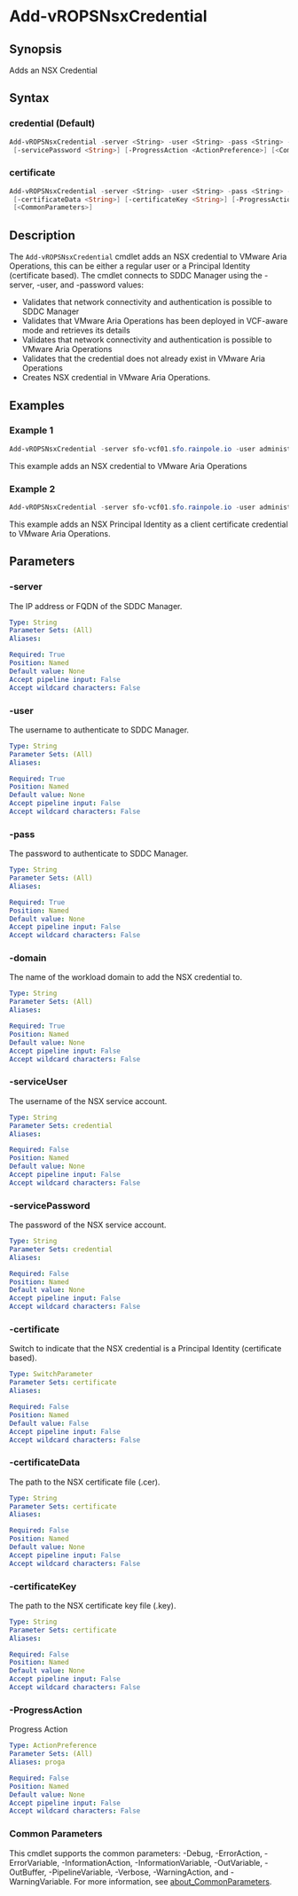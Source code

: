 # Add-vROPSNsxCredential

## Synopsis

Adds an NSX Credential

## Syntax

### credential (Default)

```powershell
Add-vROPSNsxCredential -server <String> -user <String> -pass <String> -domain <String> [-serviceUser <String>]
 [-servicePassword <String>] [-ProgressAction <ActionPreference>] [<CommonParameters>]
```

### certificate

```powershell
Add-vROPSNsxCredential -server <String> -user <String> -pass <String> -domain <String> [-certificate]
 [-certificateData <String>] [-certificateKey <String>] [-ProgressAction <ActionPreference>]
 [<CommonParameters>]
```

## Description

The `Add-vROPSNsxCredential` cmdlet adds an NSX credential to VMware Aria Operations, this can be either a
regular user or a Principal Identity (certificate based).
The cmdlet connects to SDDC Manager using the
-server, -user, and -password values:

- Validates that network connectivity and authentication is possible to SDDC Manager
- Validates that VMware Aria Operations has been deployed in VCF-aware mode and retrieves its details
- Validates that network connectivity and authentication is possible to VMware Aria Operations
- Validates that the credential does not already exist in VMware Aria Operations
- Creates NSX credential in VMware Aria Operations.

## Examples

### Example 1

```powershell
Add-vROPSNsxCredential -server sfo-vcf01.sfo.rainpole.io -user administrator@vsphere.local -pass VMw@re1! -domain sfo-m01 -serviceUser svc-iom-nsx@sfo.rainpole.io -servicePassword VMw@re1!
```

This example adds an NSX credential to VMware Aria Operations

### Example 2

```powershell
Add-vROPSNsxCredential -server sfo-vcf01.sfo.rainpole.io -user administrator@vsphere.local -pass VMw@re1! -domain sfo-m01 -certificate -certificateData sfo-m01-nsx01.cer -certificateKey sfo-m01-nsx01.key
```

This example adds an NSX Principal Identity as a client certificate credential to VMware Aria Operations.

## Parameters

### -server

The IP address or FQDN of the SDDC Manager.

```yaml
Type: String
Parameter Sets: (All)
Aliases:

Required: True
Position: Named
Default value: None
Accept pipeline input: False
Accept wildcard characters: False
```

### -user

The username to authenticate to SDDC Manager.

```yaml
Type: String
Parameter Sets: (All)
Aliases:

Required: True
Position: Named
Default value: None
Accept pipeline input: False
Accept wildcard characters: False
```

### -pass

The password to authenticate to SDDC Manager.

```yaml
Type: String
Parameter Sets: (All)
Aliases:

Required: True
Position: Named
Default value: None
Accept pipeline input: False
Accept wildcard characters: False
```

### -domain

The name of the workload domain to add the NSX credential to.

```yaml
Type: String
Parameter Sets: (All)
Aliases:

Required: True
Position: Named
Default value: None
Accept pipeline input: False
Accept wildcard characters: False
```

### -serviceUser

The username of the NSX service account.

```yaml
Type: String
Parameter Sets: credential
Aliases:

Required: False
Position: Named
Default value: None
Accept pipeline input: False
Accept wildcard characters: False
```

### -servicePassword

The password of the NSX service account.

```yaml
Type: String
Parameter Sets: credential
Aliases:

Required: False
Position: Named
Default value: None
Accept pipeline input: False
Accept wildcard characters: False
```

### -certificate

Switch to indicate that the NSX credential is a Principal Identity (certificate based).

```yaml
Type: SwitchParameter
Parameter Sets: certificate
Aliases:

Required: False
Position: Named
Default value: False
Accept pipeline input: False
Accept wildcard characters: False
```

### -certificateData

The path to the NSX certificate file (.cer).

```yaml
Type: String
Parameter Sets: certificate
Aliases:

Required: False
Position: Named
Default value: None
Accept pipeline input: False
Accept wildcard characters: False
```

### -certificateKey

The path to the NSX certificate key file (.key).

```yaml
Type: String
Parameter Sets: certificate
Aliases:

Required: False
Position: Named
Default value: None
Accept pipeline input: False
Accept wildcard characters: False
```

### -ProgressAction

Progress Action

```yaml
Type: ActionPreference
Parameter Sets: (All)
Aliases: proga

Required: False
Position: Named
Default value: None
Accept pipeline input: False
Accept wildcard characters: False
```

### Common Parameters

This cmdlet supports the common parameters: -Debug, -ErrorAction, -ErrorVariable, -InformationAction, -InformationVariable, -OutVariable, -OutBuffer, -PipelineVariable, -Verbose, -WarningAction, and -WarningVariable. For more information, see [about_CommonParameters](http://go.microsoft.com/fwlink/?LinkID=113216).
